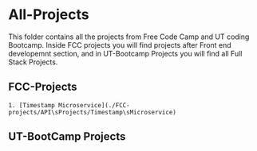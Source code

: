 # All-Projects
This folder contains all the projects from Free Code Camp and UT coding Bootcamp. Inside FCC projects you will find projects after Front end developemnt section, and in UT-Bootcamp Projects you will find all Full Stack Projects. 

## FCC-Projects
    1. [Timestamp Microservice](./FCC-projects/API\sProjects/Timestamp\sMicroservice)



## UT-BootCamp Projects
